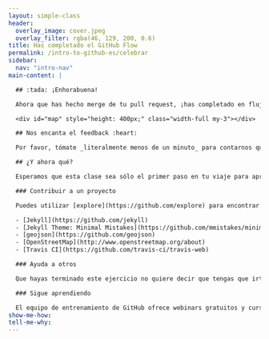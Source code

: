 ```yaml
---
layout: simple-class
header:
  overlay_image: cover.jpeg
  overlay_filter: rgba(46, 129, 200, 0.6)
title: Has completado el GitHub Flow
permalink: /intro-to-github-es/celebrar
sidebar:
  nav: "intro-nav"
main-content: |

  ## :tada: ¡Enhorabuena!

  Ahora que has hecho merge de tu pull request, ¡has completado en flujo de trabajo de GitHub! ¡Comprueba tu nuevo pin en el mapa!

  <div id="map" style="height: 400px;" class="width-full my-3"></div>

  ## Nos encanta el feedback :heart:

  Por favor, tómate _literalmente menos de un minuto_ para contarnos qué te ha parecido este curso. También puedes optar por apuntarte para recibir avisos de clases futuras. [Empezar encuesta](http://www.surveygizmo.com/s3/3288550/intro-to-github)!

  ## ¿Y ahora qué?

  Esperamos que esta clase sea sólo el primer paso en tu viaje para aprender a utilizar GitHub, y que te haya mostrado lo fácil que es contribuir a proyectos. Si estás listo para los próximos pasos, aquí tienes algunas ideas.

  ### Contribuir a un proyecto

  Puedes utilizar [explore](https://github.com/explore) para encontrar un proyecto al que contribuir O, mejor aún, puedes contribuir a alguno de los proyectos de código abierto que ayudaron a hacer realidad este curso:

  - [Jekyll](https://github.com/jekyll)
  - [Jekyll Theme: Minimal Mistakes](https://github.com/mmistakes/minimal-mistakes)
  - [geojson](https://github.com/geojson)
  - [OpenStreetMap](http://www.openstreetmap.org/about)
  - [Travis CI](https://github.com/travis-ci/travis-web)

  ### Ayuda a otros

  Que hayas terminado este ejercicio no quiere decir que tengas que irte. Puedes pasarte por los Issues abiertos en cualquier momento y ayudar a otros estudiantes que están completando el curso. O, deja un comentario alentador en un pull request antiguo. ¡Puede que seas el motivo que los empuje a terminar!

  ### Sigue aprendiendo

  El equipo de entrenamiento de GitHub ofrece webinars gratuitos y cursos completos cada mes. Simplemente visita el sitio de [GitHub Training](https://services.github.com/training/) para apuntarte a nuestro próximo curso.
show-me-how:
tell-me-why:
---
```


